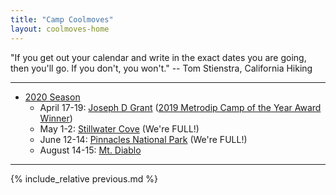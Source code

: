 ```yaml
---
title: "Camp Coolmoves"
layout: coolmoves-home
---
```


"If you get out your calendar and write in the exact dates you are going, then you'll go. If you don't, you won't." -- Tom Stienstra, California Hiking

***

* [2020 Season](2020)
  * April 17-19: [Joseph D Grant](2020/04-17-joseph-d-grant) ([2019 Metrodip Camp of the Year Award Winner](/2019-metrodip-awards/))
  * May 1-2: [Stillwater Cove](2020/05-01-stillwater-cove) (We're FULL!)
  * June 12-14: [Pinnacles National Park](2020/06-12-pinnacles-national-park) (We're FULL!)
  * August 14-15: [Mt. Diablo](2020/08-14-mt-diablo)

***

{% include_relative previous.md %}